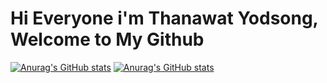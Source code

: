 # Hi Everyone i'm Thanawat Yodsong, Welcome to My Github

<!-- Status -->

[![Anurag's GitHub stats](https://github-readme-stats.vercel.app/api?username=Thanawat2002&show_icons=true&theme=vue-dark)](https://github.com/anuraghazra/github-readme-stats)
[![Anurag's GitHub stats](https://github-readme-stats.vercel.app/api/top-langs/?username=Thanawat2002&langs_count=5&theme=vue-dark)](https://github.com/anuraghazra/github-readme-stats)
